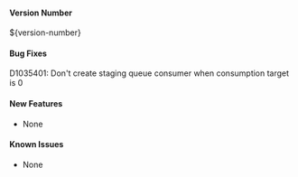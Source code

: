 #### Version Number
${version-number}

#### Bug Fixes
D1035401: Don't create staging queue consumer when consumption target is 0

#### New Features
- None

#### Known Issues
- None
